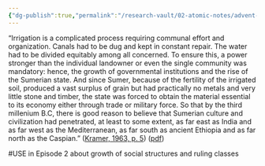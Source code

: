 ```yaml
---
{"dg-publish":true,"permalink":"/research-vault/02-atomic-notes/advent-of-canal-irrigation-in-ancient-mesopotamia-tied-to-growth-of-ruling-classes-and-social-structure/"}
---
```


“Irrigation is a complicated process requiring communal effort and organization. Canals had to be dug and kept in constant repair. The water had to be divided equitably among all concerned. To ensure this, a power stronger than the individual landowner or even the single community was mandatory: hence, the growth of governmental institutions and the rise of the Sumerian state. And since Sumer, because of the fertility of the irrigated soil, produced a vast surplus of grain but had practically no metals and very little stone and timber, the state was forced to obtain the material essential to its economy either through trade or military force. So that by the third millenium B.C, there is good reason to believe that Sumerian culture and civilization had penetrated, at least to some extent, as far east as India and as far west as the Mediterranean, as far south as ancient Ethiopia and as far north as the Caspian.” ([Kramer, 1963, p. 5](zotero://select/library/items/TI24BNVH)) ([pdf](zotero://open-pdf/library/items/EY8R4485?page=5&annotation=V4WKHPXB))

#USE in Episode 2 about growth of social structures and ruling classes
